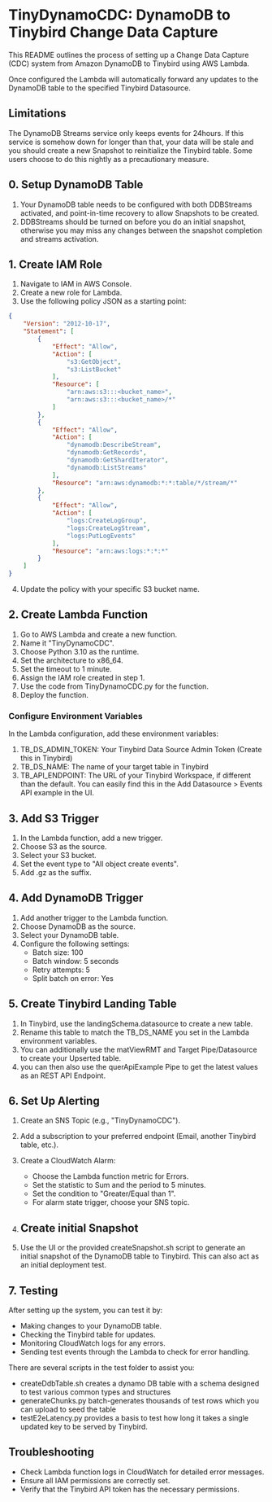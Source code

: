 # TinyDynamoCDC: DynamoDB to Tinybird Change Data Capture

This README outlines the process of setting up a Change Data Capture (CDC) system from Amazon DynamoDB to Tinybird using AWS Lambda.

Once configured the Lambda will automatically forward any updates to the DynamoDB table to the specified Tinybird Datasource.

## Limitations

The DynamoDB Streams service only keeps events for 24hours. If this service is somehow down for longer than that, your data will be stale and you should create a new Snapshot to reinitialize the Tinybird table. Some users choose to do this nightly as a precautionary measure.

## 0. Setup DynamoDB Table
1. Your DynamoDB table needs to be configured with both DDBStreams activated, and point-in-time recovery to allow Snapshots to be created.
2. DDBStreams should be turned on before you do an initial snapshot, otherwise you may miss any changes between the snapshot completion and streams activation.


## 1. Create IAM Role

1. Navigate to IAM in AWS Console.
2. Create a new role for Lambda.
3. Use the following policy JSON as a starting point:

```json
{
    "Version": "2012-10-17",
    "Statement": [
        {
            "Effect": "Allow",
            "Action": [
                "s3:GetObject",
                "s3:ListBucket"
            ],
            "Resource": [
                "arn:aws:s3:::<bucket_name>",
                "arn:aws:s3:::<bucket_name>/*"
            ]
        },
        {
            "Effect": "Allow",
            "Action": [
                "dynamodb:DescribeStream",
                "dynamodb:GetRecords",
                "dynamodb:GetShardIterator",
                "dynamodb:ListStreams"
            ],
            "Resource": "arn:aws:dynamodb:*:*:table/*/stream/*"
        },
        {
            "Effect": "Allow",
            "Action": [
                "logs:CreateLogGroup",
                "logs:CreateLogStream",
                "logs:PutLogEvents"
            ],
            "Resource": "arn:aws:logs:*:*:*"
        }
    ]
}

```
4. Update the policy with your specific S3 bucket name.

## 2. Create Lambda Function

1. Go to AWS Lambda and create a new function.
2. Name it "TinyDynamoCDC".
3. Choose Python 3.10 as the runtime.
4. Set the architecture to x86_64.
5. Set the timeout to 1 minute.
6. Assign the IAM role created in step 1.
7. Use the code from TinyDynamoCDC.py for the function.
8. Deploy the function.

### Configure Environment Variables
In the Lambda configuration, add these environment variables:

1. TB_DS_ADMIN_TOKEN: Your Tinybird Data Source Admin Token (Create this in Tinybird)
2. TB_DS_NAME: The name of your target table in Tinybird
3. TB_API_ENDPOINT: The URL of your Tinybird Workspace, if different than the default. You can easily find this in the Add Datasource > Events API example in the UI.

## 3. Add S3 Trigger

1. In the Lambda function, add a new trigger.
2. Choose S3 as the source.
3. Select your S3 bucket.
4. Set the event type to "All object create events".
5. Add .gz as the suffix.

## 4. Add DynamoDB Trigger

1. Add another trigger to the Lambda function.
2. Choose DynamoDB as the source.
3. Select your DynamoDB table.
4. Configure the following settings:
    * Batch size: 100
    * Batch window: 5 seconds
    * Retry attempts: 5
    * Split batch on error: Yes

## 5. Create Tinybird Landing Table

1. In Tinybird, use the landingSchema.datasource to create a new table.
2. Rename this table to match the TB_DS_NAME you set in the Lambda environment variables.
3. You can additionally use the matViewRMT and Target Pipe/Datasource to create your Upserted table.
4. you can then also use the querApiExample Pipe to get the latest values as an REST API Endpoint.

## 6. Set Up Alerting

1. Create an SNS Topic (e.g., "TinyDynamoCDC").
2. Add a subscription to your preferred endpoint (Email, another Tinybird table, etc.).
3. Create a CloudWatch Alarm:
    * Choose the Lambda function metric for Errors.
    * Set the statistic to Sum and the period to 5 minutes.
    * Set the condition to "Greater/Equal than 1".
    * For alarm state trigger, choose your SNS topic.

7. ## Create initial Snapshot
1. Use the UI or the provided createSnapshot.sh script to generate an initial snapshot of the DynamoDB table to Tinybird. This can also act as an initial deployment test.

## 7. Testing
After setting up the system, you can test it by:

* Making changes to your DynamoDB table.
* Checking the Tinybird table for updates.
* Monitoring CloudWatch logs for any errors.
* Sending test events through the Lambda to check for error handling.

There are several scripts in the test folder to assist you:
* createDdbTable.sh creates a dynamo DB table with a schema designed to test various common types and structures
* generateChunks.py batch-generates thousands of test rows which you can upload to seed the table
* testE2eLatency.py provides a basis to test how long it takes a single updated key to be served by Tinybird.

## Troubleshooting

* Check Lambda function logs in CloudWatch for detailed error messages.
* Ensure all IAM permissions are correctly set.
* Verify that the Tinybird API token has the necessary permissions.
